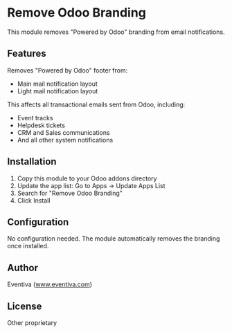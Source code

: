 # Remove Odoo Branding

This module removes "Powered by Odoo" branding from email notifications.

## Features

Removes "Powered by Odoo" footer from:
- Main mail notification layout
- Light mail notification layout

This affects all transactional emails sent from Odoo, including:
- Event tracks
- Helpdesk tickets
- CRM and Sales communications
- And all other system notifications

## Installation

1. Copy this module to your Odoo addons directory
2. Update the app list: Go to Apps → Update Apps List
3. Search for "Remove Odoo Branding"
4. Click Install

## Configuration

No configuration needed. The module automatically removes the branding once installed.

## Author

Eventiva (www.eventiva.com)

## License

Other proprietary
